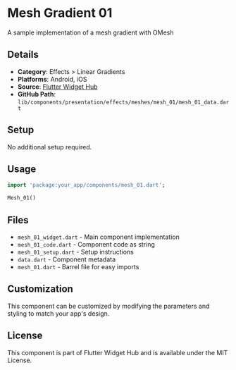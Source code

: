 # Mesh Gradient 01

A sample implementation of a mesh gradient with OMesh

## Details

- **Category**: Effects > Linear Gradients
- **Platforms**: Android, iOS
- **Source**: [Flutter Widget Hub](https://github.com/yunweneric/flutter-widgethub)
- **GitHub Path**: `lib/components/presentation/effects/meshes/mesh_01/mesh_01_data.dart`

## Setup

No additional setup required.

## Usage

```dart
import 'package:your_app/components/mesh_01.dart';

Mesh_01()
```

## Files

- `mesh_01_widget.dart` - Main component implementation
- `mesh_01_code.dart` - Component code as string
- `mesh_01_setup.dart` - Setup instructions
- `data.dart` - Component metadata
- `mesh_01.dart` - Barrel file for easy imports

## Customization

This component can be customized by modifying the parameters and styling to match your app's design.

## License

This component is part of Flutter Widget Hub and is available under the MIT License.
